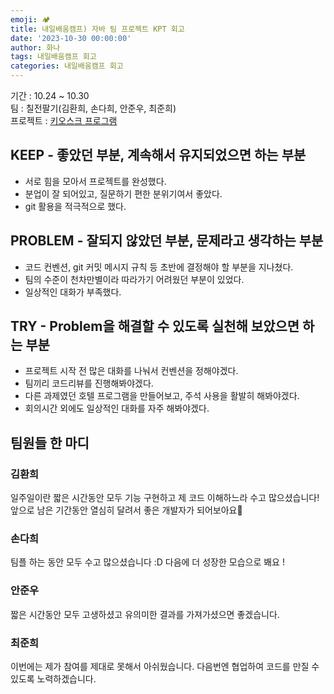 ```yaml
---
emoji: 🏕
title: 내일배움캠프) 자바 팀 프로젝트 KPT 회고
date: '2023-10-30 00:00:00'
author: 화나
tags: 내일배움캠프 회고
categories: 내일배움캠프 회고
---
```


기간 : 10.24 ~ 10.30<br>
팀 : 칠전팔기(김환희, 손다희, 안준우, 최준희)<br>
프로젝트 : [키오스크 프로그램](https://github.com/hwana/kiosk)<br>



## KEEP - 좋았던 부분, 계속해서 유지되었으면 하는 부분
- 서로 힘을 모아서 프로젝트를 완성했다.
- 분업이 잘 되어있고, 질문하기 편한 분위기여서 좋았다.
- git 활용을 적극적으로 했다.


## PROBLEM - 잘되지 않았던 부분, 문제라고 생각하는 부분
- 코드 컨벤션, git 커밋 메시지 규칙 등 초반에 결정해야 할 부분을 지나쳤다.
- 팀의 수준이 천차만별이라 따라가기 어려웠던 부분이 있었다.
- 일상적인 대화가 부족했다.


## TRY - Problem을 해결할 수 있도록 실천해 보았으면 하는 부분
- 프로젝트 시작 전 많은 대화를 나눠서 컨벤션을 정해야겠다.
- 팀끼리 코드리뷰를 진행해봐야겠다.
- 다른 과제였던 호텔 프로그램을 만들어보고, 주석 사용을 활발히 해봐야겠다.
- 회의시간 외에도 일상적인 대화를 자주 해봐야겠다.



## 팀원들 한 마디

### 김환희
일주일이란 짧은 시간동안 모두 기능 구현하고 제 코드 이해하느라 수고 많으셨습니다! 앞으로 남은 기간동안 열심히 달려서 좋은 개발자가 되어보아요🤗
### 손다희
팀플 하는 동안 모두 수고 많으셨습니다 :D
다음에 더 성장한 모습으로 봬요 !
### 안준우
짧은 시간동안 모두 고생하셨고 유의미한 결과를 가져가셨으면 좋겠습니다.
### 최준희
이번에는 제가 참여를 제대로 못해서 아쉬웠습니다.
다음번엔 협업하여 코드를 만질 수 있도록 노력하겠습니다.